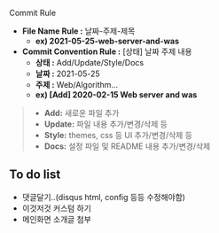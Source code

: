 Commit Rule

* __File Name Rule :__ 날짜-주제-제목
  + __ex) 2021-05-25-web-server-and-was__
* __Commit Convention Rule :__ [상태] 날짜 주제 내용
  + __상태 :__ Add/Update/Style/Docs
  + __날짜 :__ 2021-05-25
  + __주제 :__ Web/Algorithm...
  + __ex) [Add] 2020-02-15 Web server and was__

> * __Add:__ 새로운 파일 추가 <br/>
> * __Update:__ 파일 내용 추가/변경/삭제 등 <br/>
> * __Style:__ themes, css 등 UI 추가/변경/삭제 등 <br/>
> * __Docs:__ 설정 파일 및 README 내용 추가/변경/삭제



## To do list

- 댓글달기..(disqus html, config 등등 수정해야함)
- 이것저것 커스텀 하기
- 메인화면 소개글 첨부 

